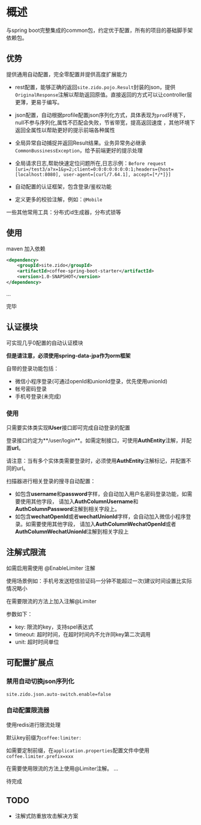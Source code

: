 # 概述

与spring boot完整集成的common包，约定优于配置，所有的项目的基础脚手架依赖包。

## 优势

提供通用自动配置，完全零配置并提供高度扩展能力

* rest配置，能够正确的返回`site.zido.pojo.Result`封装的json，提供`OriginalResponse`注解以帮助返回原值。直接返回的方式可以让controller层更薄，更易于编写。

* json配置，自动根据profile配置json序列化方式，具体表现为`prod`环境下，null不参与序列化,属性不匹配会失败，节省带宽，提高返回速度
，其他环境下返回全属性以帮助更好的提示前端各种属性

* 全局异常自动捕捉并返回Result结果。业务异常务必继承`CommonBussinessException`，给予前端更好的提示处理

* 全局请求日志,帮助快速定位问题所在,日志示例：`Before request [uri=/test3/a?x=1&y=2;client=0:0:0:0:0:0:0:1;headers={host=[localhost:8080], user-agent=[curl/7.64.1], accept=[*/*]}]`

* 自动配置的认证框架，包含登录/鉴权功能

* 定义更多的校验注解，例如：`@Mobile`

一些其他常用工具：分布式id生成器，分布式锁等

## 使用

maven 加入依赖

```xml
<dependency>
    <groupId>site.zido</groupId>
    <artifactId>coffee-spring-boot-starter</artifactId>
    <version>1.0-SNAPSHOT</version>
</dependency>

```

...

完毕

## 认证模块

可实现几乎0配置的自动认证模块

**但是请注意，必须使用spring-data-jpa作为orm框架**

自带的登录功能包括：

* 微信小程序登录(可通过openId和unionId登录，优先使用unionId)
* 帐号密码登录
* 手机号登录(未完成)

### 使用

只需要实体类实现**IUser**接口即可完成自动登录的配置

登录接口约定为**/user/login**。如需定制接口，可使用**AuthEntity**注解，并配置**url**。

请注意：当有多个实体类需要登录时，必须使用**AuthEntity**注解标记，并配置不同的url。

扫描器进行相关登录的搜寻自动配置：

* 如包含**username**和**password**字样，会自动加入用户名密码登录功能，如需要使用其他字段，
请加入**AuthColumnUsername**和**AuthColumnPassword**注解到相关字段上。
* 如包含**wechatOpenId**或者**wechatUnionId**字样，会自动加入微信小程序登录。如需要使用其他字段，
请加入**AuthColumnWechatOpenId**或者**AuthColumnWechatUnionId**注解到相关字段上

## 注解式限流

如需启用需使用 @EnableLimiter 注解

使用场景例如：手机号发送短信验证码一分钟不能超过一次(建议时间设置比实际情况略小

在需要限流的方法上加入注解@Limiter

参数如下：

* key: 限流的key，支持spel表达式
* timeout: 超时时间，在超时时间内不允许同key第二次调用
* unit: 超时时间单位


## 可配置扩展点

### 禁用自动切换json序列化

```properties
site.zido.json.auto-switch.enable=false
```

### 自动配置限流器

使用redis进行限流处理

默认key前缀为`coffee:limiter:`

如需要定制前缀，在`application.properties`配置文件中使用`coffee.limiter.prefix=xxx`

在需要使用限流的方法上使用@Limiter注解。
...

待完成

## TODO


* 注解式防重放攻击解决方案


